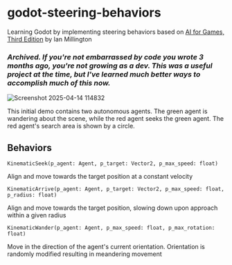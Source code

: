 # godot-steering-behaviors
Learning Godot by implementing steering behaviors based on [AI for Games, Third Edition](https://www.goodreads.com/book/show/41755104-ai-for-games-third-edition)  by Ian Millington

### *Archived. If you're not embarrassed by code you wrote 3 months ago, you're not growing as a dev. This was a useful project at the time, but I've learned much better ways to accomplish much of this now.* ###

![Screenshot 2025-04-14 114832](https://github.com/user-attachments/assets/3ea2585b-9c19-4579-9904-2df48c87ec61)


This initial demo contains two autonomous agents. The green agent is wandering about the scene, while the red agent seeks the green agent. The red agent's search area is shown by a circle.


## Behaviors

`KinematicSeek(p_agent: Agent, p_target: Vector2, p_max_speed: float)` 

Align and move towards the target position at a constant velocity

`KinematicArrive(p_agent: Agent, p_target: Vector2, p_max_speed: float, p_radius: float)`

Align and move towards the target position, slowing down upon approach within a given radius

`KinematicWander(p_agent: Agent, p_max_speed: float, p_max_rotation: float)`

Move in the direction of the agent's current orientation. Orientation is randomly modified resulting in meandering movement
